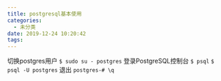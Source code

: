 ```yaml
---
title: postgresql基本使用
categories:
  - 未分类
date: 2019-12-24 10:20:42
tags:
---
```

切换postgres用户
`$ sudo su - postgres`
登录PostgreSQL控制台
`$ psql`
`$ psql -U postgres`
退出
`postgres-# \q`